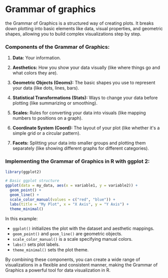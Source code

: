 # Grammar of graphics
the Grammar of Graphics is a structured way of creating plots. It breaks down plotting into basic elements like data, visual properties, and geometric shapes, allowing you to build complex visualizations step by step.

### Components of the Grammar of Graphics:

1. **Data:** Your information.
    
2. **Aesthetics:** How you show your data visually (like where things go and what colors they are).
    
3. **Geometric Objects (Geoms):** The basic shapes you use to represent your data (like dots, lines, bars).
    
4. **Statistical Transformations (Stats):** Ways to change your data before plotting (like summarizing or smoothing).
    
5. **Scales:** Rules for converting your data into visuals (like mapping numbers to positions on a graph).
    
6. **Coordinate System (Coord):** The layout of your plot (like whether it's a simple grid or a circular pattern).
    
7. **Facets:** Splitting your data into smaller groups and plotting them separately (like showing different graphs for different categories).

### Implementing the Grammar of Graphics in R with ggplot 2:

```r
library(ggplot2)

# Basic ggplot structure
ggplot(data = my_data, aes(x = variable1, y = variable2)) +
  geom_point() +
  geom_line() +
  scale_color_manual(values = c("red", "blue")) +
  labs(title = "My Plot", x = "X Axis", y = "Y Axis") +
  theme_minimal()
```

In this example:
- `ggplot()` initializes the plot with the dataset and aesthetic mappings.
- `geom_point()` and `geom_line()` are geometric objects.
- `scale_color_manual()` is a scale specifying manual colors.
- `labs()` sets plot labels.
- `theme_minimal()` sets the plot theme.

By combining these components, you can create a wide range of visualizations in a flexible and consistent manner, making the Grammar of Graphics a powerful tool for data visualization in R.